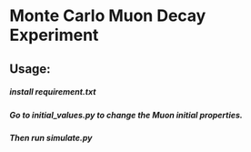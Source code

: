 Monte Carlo Muon Decay Experiment
===
Usage:
---
##### install requirement.txt
##### Go to initial_values.py to change the Muon initial properties. 
##### Then run simulate.py